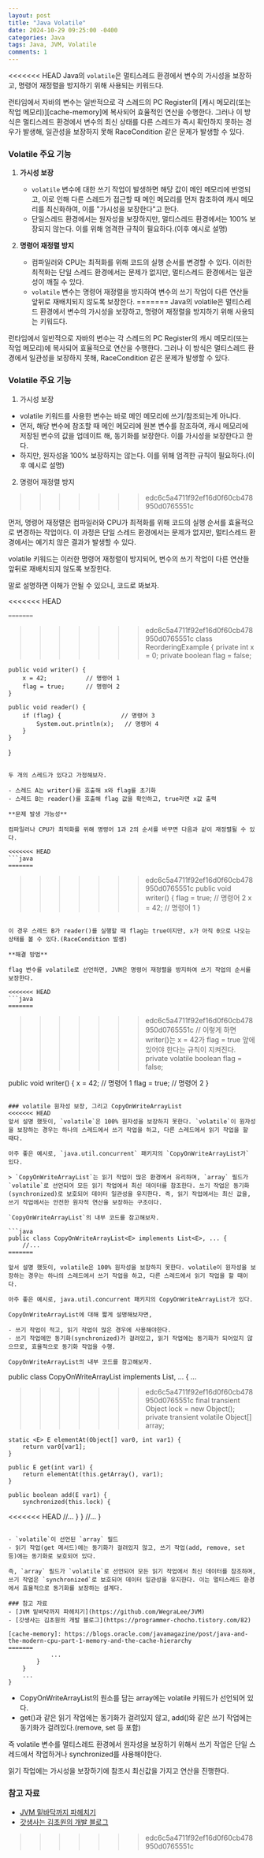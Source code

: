 ```yaml
---
layout: post
title: "Java Volatile"
date: 2024-10-29 09:25:00 -0400 
categories: Java
tags: Java, JVM, Volatile
comments: 1
---
```


<<<<<<< HEAD
Java의 `volatile`은 멀티스레드 환경에서 변수의 가시성을 보장하고, 명령어 재정렬을 방지하기 위해 사용되는 키워드다.

런타임에서 자바의 변수는 일반적으로 각 스레드의 PC Register의 [캐시 메모리(또는 작업 메모리)][cache-memory]에 복사되어 효율적인 연산을 수행한다. 그러나 이 방식은 멀티스레드 환경에서 변수의 최신 상태를 다른 스레드가 즉시 확인하지 못하는 경우가 발생해, 일관성을 보장하지 못해 RaceCondition 같은 문제가 발생할 수 있다.

### Volatile 주요 기능
1. **가시성 보장**
   - `volatile` 변수에 대한 쓰기 작업이 발생하면 해당 값이 메인 메모리에 반영되고, 이로 인해 다른 스레드가 접근할 때 메인 메모리를 먼저 참조하여 캐시 메모리를 최신화하여, 이를 "가시성을 보장한다"고 한다.
   - 단일스레드 환경에서는 원자성을 보장하지만, 멀티스레드 환경에서는 100% 보장되지 않는다. 이를 위해 엄격한 규칙이 필요하다.(이후 예시로 설명)

2. **명령어 재정렬 방지**
   - 컴파일러와 CPU는 최적화를 위해 코드의 실행 순서를 변경할 수 있다. 이러한 최적화는 단일 스레드 환경에서는 문제가 없지만, 멀티스레드 환경에서는 일관성이 깨질 수 있다.
   - `volatile` 변수는 명령어 재정렬을 방지하여 변수의 쓰기 작업이 다른 연산들 앞뒤로 재배치되지 않도록 보장한다.
=======
Java의 volatile은 멀티스레드 환경에서 변수의 가시성을 보장하고, 명령어 재정렬을 방지하기 위해 사용되는 키워드다.

런타임에서 일반적으로 자바의 변수는 각 스레드의 PC Register의 캐시 메모리(또는 작업 메모리)에 복사되어 효율적으로 연산을 수행한다. 그러나 이 방식은 멀티스레드 환경에서 일관성을 보장하지 못해, RaceCondition 같은 문제가 발생할 수 있다.

### Volatile 주요 기능
1. 가시성 보장
  - volatile 키워드를 사용한 변수는 바로 메인 메모리에 쓰기/참조되는게 아니다.
  - 먼저, 해당 변수에 참조할 때 메인 메모리에 원본 변수를 참조하여, 캐시 메모리에 저장된 변수의 값을 업데이트 해, 동기화를 보장한다. 이를 가시성을 보장한다고 한다.
  - 하지만, 원자성을 100% 보장하지는 않는다. 이를 위해 엄격한 규칙이 필요하다.(이후 예시로 설명)

2. 명령어 재정렬 방지
>>>>>>> edc6c5a4711f92ef16d0f60cb478950d0765551c

먼저, 명령어 재정렬은 컴파일러와 CPU가 최적화를 위해 코드의 실행 순서를 효율적으로 변경하는 작업이다. 이 과정은 단일 스레드 환경에서는 문제가 없지만, 멀티스레드 환경에서는 예기치 않은 결과가 발생할 수 있다.

volatile 키워드는 이러한 명령어 재정렬이 방지되어, 변수의 쓰기 작업이 다른 연산들 앞뒤로 재배치되지 않도록 보장한다.

말로 설명하면 이해가 안될 수 있으니, 코드로 봐보자.

<<<<<<< HEAD
```java
=======
```
>>>>>>> edc6c5a4711f92ef16d0f60cb478950d0765551c
class ReorderingExample {
    private int x = 0;
    private boolean flag = false;

    public void writer() {
        x = 42;           // 명령어 1
        flag = true;      // 명령어 2
    }

    public void reader() {
        if (flag) {                 // 명령어 3
            System.out.println(x);   // 명령어 4
        }
    }
}
```

두 개의 스레드가 있다고 가정해보자.

- 스레드 A는 writer()를 호출해 x와 flag를 초기화
- 스레드 B는 reader()를 호출해 flag 값을 확인하고, true라면 x값 출력

**문제 발생 가능성**

컴파일러나 CPU가 최적화를 위해 명령어 1과 2의 순서를 바꾸면 다음과 같이 재정렬될 수 있다.

<<<<<<< HEAD
```java
=======
```
>>>>>>> edc6c5a4711f92ef16d0f60cb478950d0765551c
public void writer() {
    flag = true;     // 명령어 2
    x = 42;          // 명령어 1
}
```

이 경우 스레드 B가 reader()를 실행할 때 flag는 true이지만, x가 아직 0으로 나오는 상태를 볼 수 있다.(RaceCondition 발생)

**해결 방법**

flag 변수를 volatile로 선언하면, JVM은 명령어 재정렬을 방지하여 쓰기 작업의 순서를 보장한다.

<<<<<<< HEAD
```java
=======
```
>>>>>>> edc6c5a4711f92ef16d0f60cb478950d0765551c
// 이렇게 하면 writer()는 x = 42가 flag = true 앞에 있어야 한다는 규칙이 지켜진다.
private volatile boolean flag = false;

public void writer() {
    x = 42;           // 명령어 1
    flag = true;      // 명령어 2
}
```

### volatile 원자성 보장, 그리고 CopyOnWriteArrayList
<<<<<<< HEAD
앞서 설명 했듯이, `volatile`은 100% 원자성을 보장하지 못한다. `volatile`이 원자성을 보장하는 경우는 하나의 스레드에서 쓰기 작업을 하고, 다른 스레드에서 읽기 작업을 할 때다.

아주 좋은 예시로, `java.util.concurrent` 패키지의 `CopyOnWriteArrayList가` 있다.

> `CopyOnWriteArrayList`는 읽기 작업이 많은 환경에서 유리하며, `array` 필드가 `volatile`로 선언되어 모든 읽기 작업에서 최신 데이터를 참조한다. 쓰기 작업은 동기화(synchronized)로 보호되어 데이터 일관성을 유지한다. 즉, 읽기 작업에서는 최신 값을, 쓰기 작업에서는 안전한 원자적 연산을 보장하는 구조이다.

`CopyOnWriteArrayList`의 내부 코드를 참고해보자.

```java
public class CopyOnWriteArrayList<E> implements List<E>, ... {
    //...
=======

앞서 설명 했듯이, volatile은 100% 원자성을 보장하지 못한다. volatile이 원자성을 보장하는 경우는 하나의 스레드에서 쓰기 작업을 하고, 다른 스레드에서 읽기 작업을 할 때이다.

아주 좋은 예시로, java.util.concurrent 패키지의 CopyOnWriteArrayList가 있다.

CopyOnWriteArrayList에 대해 짧게 설명해보자면,

- 쓰기 작업이 적고, 읽기 작업이 많은 경우에 사용해야한다.
- 쓰기 작업에만 동기화(synchronized)가 걸려있고, 읽기 작업에는 동기화가 되어있지 않으므로, 효율적으로 동기화 작업을 수행.

CopyOnWriteArrayList의 내부 코드를 참고해보자.

```
public class CopyOnWriteArrayList<E> implements List<E>, ... {
    ...
>>>>>>> edc6c5a4711f92ef16d0f60cb478950d0765551c
    final transient Object lock = new Object();
    private transient volatile Object[] array;

    static <E> E elementAt(Object[] var0, int var1) {
        return var0[var1];
    }

    public E get(int var1) {
        return elementAt(this.getArray(), var1);
    }
    
    public boolean add(E var1) {
        synchronized(this.lock) {
<<<<<<< HEAD
            //...
        }
    }
    //...
}
```

- `volatile`이 선언된 `array` 필드
- 읽기 작업(get 메서드)에는 동기화가 걸려있지 않고, 쓰기 작업(add, remove, set 등)에는 동기화로 보호되어 있다.

즉, `array` 필드가 `volatile`로 선언되어 모든 읽기 작업에서 최신 데이터를 참조하며, 쓰기 작업은 `synchronized`로 보호되어 데이터 일관성을 유지한다. 이는 멀티스레드 환경에서 효율적으로 동기화를 보장하는 설계다.

### 참고 자료
- [JVM 밑바닥까지 파헤치기](https://github.com/WegraLee/JVM)
- [갓생사는 김초원의 개발 블로그](https://programmer-chocho.tistory.com/82)

[cache-memory]: https://blogs.oracle.com/javamagazine/post/java-and-the-modern-cpu-part-1-memory-and-the-cache-hierarchy
=======
            ...
        }
    }
    ...
}
```

- CopyOnWriteArrayList의 원소를 담는 array에는 volatile 키워드가 선언되어 있다.
- get()과 같은 읽기 작업에는 동기화가 걸려있지 않고, add()와 같은 쓰기 작업에는 동기화가 걸려있다.(remove, set 등 포함)

즉 volatile 변수를 멀티스레드 환경에서 원자성을 보장하기 위해서 쓰기 작업은 단일 스레드에서 작업하거나 synchronized를 사용해야한다.

읽기 작업에는 가시성을 보장하기에 참조시 최신값을 가지고 연산을 진행한다.

### 참고 자료
- [JVM 밑바닥까지 파헤치기](https://github.com/WegraLee/JVM)
- [갓생사는 김초원의 개발 블로그](https://programmer-chocho.tistory.com/82)
>>>>>>> edc6c5a4711f92ef16d0f60cb478950d0765551c
